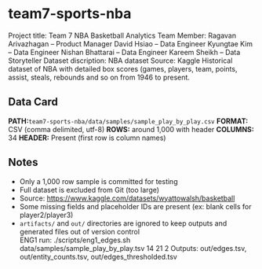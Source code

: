 # team7-sports-nba
Project title: Team 7 NBA Basketball Analytics
Team Member:  Ragavan Arivazhagan – Product Manager 
              David Hsiao – Data Engineer 
              Kyungtae Kim – Data Engineer
              Nishan Bhattarai – Data Engineer 
              Kareem Sheikh – Data Storyteller 
Dataset discription: NBA dataset
Source: Kaggle 
Historical dataset of NBA with detailed box scores (games, players, team, points, assist, steals, rebounds and so on from 1946 to present.

## Data Card
**PATH:**`team7-sports-nba/data/samples/sample_play_by_play.csv`
**FORMAT:** CSV (comma delimited, utf-8)
**ROWS:** around 1,000 with header
**COLUMNS:** 34
**HEADER:** Present (first row is column names)

## Notes
- Only a 1,000 row sample is committed for testing
- Full dataset is excluded from Git (too large)
- Source: https://www.kaggle.com/datasets/wyattowalsh/basketball
- Some missing fields and placeholder IDs are present (ex: blank cells for player2/player3)
- `artifacts/` and `out/` directories are ignored to keep outputs and generated files out of version control  
ENG1 run: ./scripts/eng1_edges.sh data/samples/sample_play_by_play.tsv 14 21 2
Outputs: out/edges.tsv, out/entity_counts.tsv, out/edges_thresholded.tsv
